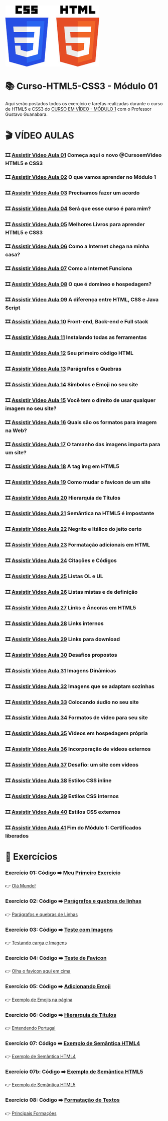 ![image](https://github.com/leosviana/Curso-Html5-Css3/blob/main/html-css/extras/CSS3_and_HTML5-300.jpg)

# :books: Curso-HTML5-CSS3 - Módulo 01

Aqui serão postados todos os exercício e tarefas realizadas durante o curso de HTML5 e CSS3 do [CURSO EM VÍDEO - MÓDULO 1](https://www.youtube.com/playlist?list=PLHz_AreHm4dkZ9-atkcmcBaMZdmLHft8n) com o Professor Gustavo Guanabara.

# :clapper: VÍDEO AULAS
### :film_strip: [Assistir Vídeo Aula 01](https://www.youtube.com/watch?v=Ejkb_YpuHWs&list=PLHz_AreHm4dkZ9-atkcmcBaMZdmLHft8n&index=1) Começa aqui o novo @CursoemVideo HTML5 e CSS3<br>
### :film_strip: [Assistir Vídeo Aula 02](https://www.youtube.com/watch?v=jgQjeqGRdgA&list=PLHz_AreHm4dkZ9-atkcmcBaMZdmLHft8n&index=2) O que vamos aprender no Módulo 1<br>
### :film_strip: [Assistir Vídeo Aula 03](https://www.youtube.com/watch?v=VfIXgGJWLvA&list=PLHz_AreHm4dkZ9-atkcmcBaMZdmLHft8n&index=3) Precisamos fazer um acordo<br>
### :film_strip: [Assistir Vídeo Aula 04](https://www.youtube.com/watch?v=57wyfS560Uk&list=PLHz_AreHm4dkZ9-atkcmcBaMZdmLHft8n&index=4) Será que esse curso é para mim?<br> 
### :film_strip: [Assistir Vídeo Aula 05](https://www.youtube.com/watch?v=0zLjVhHdOm8&list=PLHz_AreHm4dkZ9-atkcmcBaMZdmLHft8n&index=5) Melhores Livros para aprender HTML5 e CSS3<br>
### :film_strip: [Assistir Vídeo Aula 06](https://www.youtube.com/watch?v=F74GKCLXUWM&list=PLHz_AreHm4dkZ9-atkcmcBaMZdmLHft8n&index=) Como a Internet chega na minha casa?<br>
### :film_strip: [Assistir Vídeo Aula 07](https://www.youtube.com/watch?v=nlO5hySqJFA&list=PLHz_AreHm4dkZ9-atkcmcBaMZdmLHft8n&index=7) Como a Internet Funciona<br>
### :film_strip: [Assistir Vídeo Aula 08](https://www.youtube.com/watch?v=RFHSt1PCy0k&list=PLHz_AreHm4dkZ9-atkcmcBaMZdmLHft8n&index=8) O que é domíneo e hospedagem?<br>
### :film_strip: [Assistir Vídeo Aula 09](https://www.youtube.com/watch?v=B4FU3NFRTDw&list=PLHz_AreHm4dkZ9-atkcmcBaMZdmLHft8n&index=9) A diferença entre HTML, CSS e Java Script<br>
### :film_strip: [Assistir Vídeo Aula 10](https://www.youtube.com/watch?v=iSqf2iPqJNM&list=PLHz_AreHm4dkZ9-atkcmcBaMZdmLHft8n&index=10) Front-end, Back-end e Full stack<br>
### :film_strip: [Assistir Vídeo Aula 11](https://www.youtube.com/watch?v=UForX7ehChM&list=PLHz_AreHm4dkZ9-atkcmcBaMZdmLHft8n&index=11) Instalando todas as ferramentas<br>
### :film_strip: [Assistir Vídeo Aula 12](https://www.youtube.com/watch?v=E6CdIawPTh0&list=PLHz_AreHm4dkZ9-atkcmcBaMZdmLHft8n&index=12) Seu primeiro código HTML<br>
### :film_strip: [Assistir Vídeo Aula 13](https://www.youtube.com/watch?v=f6NTJdtEFOc&list=PLHz_AreHm4dkZ9-atkcmcBaMZdmLHft8n&index=13) Parágrafos e Quebras<br>
### :film_strip: [Assistir Vídeo Aula 14](https://www.youtube.com/watch?v=nhMdFe3WwYc&list=PLHz_AreHm4dkZ9-atkcmcBaMZdmLHft8n&index=14) Símbolos e Emoji no seu site<br>
### :film_strip: [Assistir Vídeo Aula 15](https://www.youtube.com/watch?v=bDULqeGEvAw&list=PLHz_AreHm4dkZ9-atkcmcBaMZdmLHft8n&index=15) Você tem o direito de usar qualquer imagem no seu site?<br>
### :film_strip: [Assistir Vídeo Aula 16](https://www.youtube.com/watch?v=xg-vHgLF0mI&list=PLHz_AreHm4dkZ9-atkcmcBaMZdmLHft8n&index=16) Quais são os formatos para imagem na Web?<br>
### :film_strip: [Assistir Vídeo Aula 17](https://www.youtube.com/watch?v=8rkuukKA8a4&list=PLHz_AreHm4dkZ9-atkcmcBaMZdmLHft8n&index=17) O tamanho das imagens importa para um site?<br>
### :film_strip: [Assistir Vídeo Aula 18](https://www.youtube.com/watch?v=CwOmEetWMnU&list=PLHz_AreHm4dkZ9-atkcmcBaMZdmLHft8n&index=18) A tag img em HTML5<br>
### :film_strip: [Assistir Vídeo Aula 19](https://www.youtube.com/watch?v=1ZeettFfxys&list=PLHz_AreHm4dkZ9-atkcmcBaMZdmLHft8n&index=19) Como mudar o favicon de um site<br>
### :film_strip: [Assistir Vídeo Aula 20](https://www.youtube.com/watch?v=aiOEBhozEOg&list=PLHz_AreHm4dkZ9-atkcmcBaMZdmLHft8n&index=20) Hierarquia de Títulos<br>
### :film_strip: [Assistir Vídeo Aula 21](https://www.youtube.com/watch?v=HaSgt1hK2Fs&list=PLHz_AreHm4dkZ9-atkcmcBaMZdmLHft8n&index=21) Semântica na HTML5 é impostante<br>
### :film_strip: [Assistir Vídeo Aula 22](https://www.youtube.com/watch?v=T-d_hsO3hUI&list=PLHz_AreHm4dkZ9-atkcmcBaMZdmLHft8n&index=22) Negrito e Itálico do jeito certo<br>
### :film_strip: [Assistir Vídeo Aula 23](https://www.youtube.com/watch?v=8TgKFYkcO5Y&list=PLHz_AreHm4dkZ9-atkcmcBaMZdmLHft8n&index=23) Formatação adicionais em HTML<br>
### :film_strip: [Assistir Vídeo Aula 24](https://www.youtube.com/watch?v=4ynvsrkamt8&list=PLHz_AreHm4dkZ9-atkcmcBaMZdmLHft8n&index=24) Citações e Códigos<br>
### :film_strip: [Assistir Vídeo Aula 25](https://www.youtube.com/watch?v=JlE0pzESf5g&list=PLHz_AreHm4dkZ9-atkcmcBaMZdmLHft8n&index=25) Listas OL e UL<br>
### :film_strip: [Assistir Vídeo Aula 26](https://www.youtube.com/watch?v=Ez1kgIyoGuE&list=PLHz_AreHm4dkZ9-atkcmcBaMZdmLHft8n&index=26) Listas mistas e de definição<br>
### :film_strip: [Assistir Vídeo Aula 27](https://www.youtube.com/watch?v=LeOVXQDsAIY&list=PLHz_AreHm4dkZ9-atkcmcBaMZdmLHft8n&index=27) Links e Âncoras em HTML5<br>
### :film_strip: [Assistir Vídeo Aula 28](https://www.youtube.com/watch?v=LeLnlT-ZKw8&list=PLHz_AreHm4dkZ9-atkcmcBaMZdmLHft8n&index=28) Links internos<br>
### :film_strip: [Assistir Vídeo Aula 29](https://www.youtube.com/watch?v=Jszz7M676y8&list=PLHz_AreHm4dkZ9-atkcmcBaMZdmLHft8n&index=29) Links para download<br>
### :film_strip: [Assistir Vídeo Aula 30](https://www.youtube.com/watch?v=suL56Mdx22Y&list=PLHz_AreHm4dkZ9-atkcmcBaMZdmLHft8n&index=30) Desafios propostos<br>
### :film_strip: [Assistir Vídeo Aula 31](https://www.youtube.com/watch?v=E01LDVj0Rpg&list=PLHz_AreHm4dkZ9-atkcmcBaMZdmLHft8n&index=31) Imagens Dinâmicas<br>
### :film_strip: [Assistir Vídeo Aula 32](https://www.youtube.com/watch?v=cAgkwPWE4hU&list=PLHz_AreHm4dkZ9-atkcmcBaMZdmLHft8n&index=32) Imagens que se adaptam sozinhas<br>
### :film_strip: [Assistir Vídeo Aula 33](https://www.youtube.com/watch?v=4OZYsFl-J9s&list=PLHz_AreHm4dkZ9-atkcmcBaMZdmLHft8n&index=33) Colocando áudio no seu site<br>
### :film_strip: [Assistir Vídeo Aula 34](https://www.youtube.com/watch?v=DjOSM72cYac&list=PLHz_AreHm4dkZ9-atkcmcBaMZdmLHft8n&index=34) Formatos de vídeo para seu site<br>
### :film_strip: [Assistir Vídeo Aula 35](https://www.youtube.com/watch?v=TCeyIwFGkYo&list=PLHz_AreHm4dkZ9-atkcmcBaMZdmLHft8n&index=35) Vídeos em hospedagem própria<br>
### :film_strip: [Assistir Vídeo Aula 36](https://www.youtube.com/watch?v=3hng-hmSv2Y&list=PLHz_AreHm4dkZ9-atkcmcBaMZdmLHft8n&index=36) Incorporação de vídeos externos<br>
### :film_strip: [Assistir Vídeo Aula 37](https://www.youtube.com/watch?v=gqrySQQzvvQ&list=PLHz_AreHm4dkZ9-atkcmcBaMZdmLHft8n&index=37) Desafio: um site com vídeos<br>
### :film_strip: [Assistir Vídeo Aula 38](https://www.youtube.com/watch?v=byqhpuVpvEI&list=PLHz_AreHm4dkZ9-atkcmcBaMZdmLHft8n&index=38) Estilos CSS inline<br>
### :film_strip: [Assistir Vídeo Aula 39](https://www.youtube.com/watch?v=fzyab4P2pn8&list=PLHz_AreHm4dkZ9-atkcmcBaMZdmLHft8n&index=39) Estilos CSS internos<br>
### :film_strip: [Assistir Vídeo Aula 40](https://www.youtube.com/watch?v=-i1JVMspDJQ&list=PLHz_AreHm4dkZ9-atkcmcBaMZdmLHft8n&index=40) Estilos CSS externos<br>
### :film_strip: [Assistir Vídeo Aula 41](https://www.youtube.com/watch?v=xYLizixflv4&list=PLHz_AreHm4dkZ9-atkcmcBaMZdmLHft8n&index=41) Fim do Módulo 1: Certificados liberados<br>

# :scroll: Exercícios

### Exercício 01: Código :arrow_right: [Meu Primeiro Exercício](https://github.com/leosviana/Curso-Html5-Css3/blob/main/html-css/Modulo%201/Exercicios/ex001/index.html)<br>
:point_right: [Olá Mundo!](https://leosviana.github.io/Curso-Html5-Css3/html-css/Modulo%201/Exercicios/ex001/index.html)<br>

### Exercício 02: Código :arrow_right:  [Parágrafos e quebras de linhas](https://github.com/leosviana/Curso-Html5-Css3/blob/main/html-css/Modulo%201/Exercicios/ex002/index.html)<br>
:point_right: [Parágrafos e quebras de Linhas](https://leosviana.github.io/Curso-Html5-Css3/html-css/Modulo%201/Exercicios/ex002/index.html)

### Exercício 03: Código :arrow_right:  [Teste com Imagens](https://github.com/leosviana/Curso-Html5-Css3/blob/main/html-css/Modulo%201/Exercicios/ex003/index.html)<br>
:point_right: [Testando carga e Imagens](https://leosviana.github.io/Curso-Html5-Css3/html-css/Modulo%201/Exercicios/ex003/index.html)

### Exercício 04: Código :arrow_right:  [Teste de Favicon](https://github.com/leosviana/Curso-Html5-Css3/blob/main/html-css/Modulo%201/Exercicios/ex004/index.html)<br>
:point_right: [Olha o favicon aqui em cima](https://leosviana.github.io/Curso-Html5-Css3/html-css/Modulo%201/Exercicios/ex004/index.html)

### Exercício 05: Código :arrow_right:  [Adicionando Emoji](https://github.com/leosviana/Curso-Html5-Css3/blob/main/html-css/Modulo%201/Exercicios/ex005/index.html)<br>
:point_right: [Exemplo de Emojis na página](https://leosviana.github.io/Curso-Html5-Css3/html-css/Modulo%201/Exercicios/ex005/index.html)

### Exercício 06: Código :arrow_right:  [Hierarquia de Títulos](https://github.com/leosviana/Curso-Html5-Css3/blob/main/html-css/Modulo%201/Exercicios/ex006/index.html)<br>
:point_right: [Entendendo Portugal](https://leosviana.github.io/Curso-Html5-Css3/html-css/Modulo%201/Exercicios/ex006/index.html)

### Exercício 07: Código :arrow_right:  [Exemplo de Semântica HTML4](https://github.com/leosviana/Curso-Html5-Css3/blob/main/html-css/Modulo%201/Exercicios/ex007/html4.html)<br>
:point_right: [Exemplo de Semântica HTML4](https://leosviana.github.io/Curso-Html5-Css3/html-css/Modulo%201/Exercicios/ex007/html4.html)

### Exercício 07b: Código :arrow_right:  [Exemplo de Semântica HTML5](https://github.com/leosviana/Curso-Html5-Css3/blob/main/html-css/Modulo%201/Exercicios/ex007/html5.html)<br>
:point_right: [Exemplo de Semântica HTML5](https://leosviana.github.io/Curso-Html5-Css3/html-css/Modulo%201/Exercicios/ex007/html5.html)

### Exercício 08: Código :arrow_right:  [Formatação de Textos](https://github.com/leosviana/Curso-Html5-Css3/blob/main/html-css/Modulo%201/Exercicios/ex008/index.html)<br>
:point_right: [Principais Formações](https://argemiroc.github.io/Curso-Html5-Css3/html-css/Modulo%201/exercicios/ex008/index.html)

<!-- ### Exercício 08b: Código :arrow_right:  [Outras Formações](https://github.com/ArgemiroC/Curso-Html5-Css3/blob/main/html-css/Modulo%201/exercicios/ex008b/index.html)<br>
:point_right: [Outras Formações](https://argemiroc.github.io/Curso-Html5-Css3/html-css/Modulo%201/exercicios/ex008b/index.html) -->

<!-- ### Exercício 09: Código :arrow_right:  [Listas](https://github.com/ArgemiroC/Curso-Html5-Css3/blob/main/html-css/Modulo%201/exercicios/ex009/index.html)<br>
:point_right: [Trabalhando com Listas](https://argemiroc.github.io/Curso-Html5-Css3/html-css/Modulo%201/exercicios/ex009/index.html) -->

<!-- ### Exercício 10: Código :arrow_right:  [Trabalhando com links](https://github.com/ArgemiroC/Curso-Html5-Css3/blob/main/html-css/Modulo%201/exercicios/ex010/index.html)<br>
:point_right: [Usando Links externos e internos](https://argemiroc.github.io/Curso-Html5-Css3/html-css/Modulo%201/exercicios/ex010/index.html) -->

<!-- ### Exercício 11: Código :arrow_right:  [Mídias em HTML5](https://github.com/ArgemiroC/Curso-Html5-Css3/blob/main/html-css/Modulo%201/exercicios/ex011/index.html)<br>
:point_right: [Imagem Dinâmica](https://argemiroc.github.io/Curso-Html5-Css3/html-css/Modulo%201/exercicios/ex011/index.html) -->

<!-- ### Exercício 12: Código :arrow_right:  [Vídeos co HTML5](https://github.com/ArgemiroC/Curso-Html5-Css3/blob/main/html-css/Modulo%201/exercicios/ex012/index.html)<br>
:point_right: [Inserindo vídeos hospedados localmente](https://argemiroc.github.io/Curso-Html5-Css3/html-css/Modulo%201/exercicios/ex012/index.html) -->

<!-- ### Exercício 13: Código :arrow_right:  [Estilos Inline](https://github.com/ArgemiroC/Curso-Html5-Css3/blob/main/html-css/Modulo%201/exercicios/ex013/index.html)<br>
:point_right: [Estilos 1](https://argemiroc.github.io/Curso-Html5-Css3/html-css/Modulo%201/exercicios/ex013/index.html) -->

<!-- ### Exercício 14: Código :arrow_right:  [Estilos Locais / Internos](https://github.com/ArgemiroC/Curso-Html5-Css3/blob/main/html-css/Modulo%201/exercicios/ex014/index.html)<br>
:point_right: [Estilos 2](https://argemiroc.github.io/Curso-Html5-Css3/html-css/Modulo%201/exercicios/ex014/index.html) -->

<!-- ### Exercício 15: Código :arrow_right:  [Estilos Extenos](https://github.com/ArgemiroC/Curso-Html5-Css3/blob/main/html-css/Modulo%201/exercicios/ex015/index.html)<br>
:point_right: [Estilos 3](https://argemiroc.github.io/Curso-Html5-Css3/html-css/Modulo%201/exercicios/ex015/index.html) -->

<!-- # :keyboard: Desafios
### Desafio 01: Código :arrow_right:  [Desafio das Mensagens](https://github.com/ArgemiroC/Curso-Html5-Css3/blob/main/html-css/Modulo%201/desafios/d001/index.html)<br>
:point_right: [Desafios das Mensagens](https://argemiroc.github.io/Curso-Html5-Css3/html-css/Modulo%201/desafios/d001/index.html)<br> -->

<!-- ### Desafio 02: Código :arrow_right:  [Desafio das imagens](https://github.com/ArgemiroC/Curso-Html5-Css3/blob/main/html-css/Modulo%201/desafios/d002/Index.html)<br>
:point_right: [Desafio das Mensagens](https://argemiroc.github.io/Curso-Html5-Css3/html-css/Modulo%201/desafios/d002/Index.html)<br> -->

<!-- ### Desafio 03: Código :arrow_right:  [Desafio do Mapa Mundi](https://github.com/ArgemiroC/Curso-Html5-Css3/blob/main/html-css/Modulo%201/desafios/d003/index.html)<br>
:point_right: [Desafio do Mapa Mundi](https://argemiroc.github.io/Curso-Html5-Css3/html-css/Modulo%201/desafios/d003/index.html)<br> -->

<!-- ### Desafio 04: Código :arrow_right:  [Meus emojis favoritos](https://github.com/ArgemiroC/Curso-Html5-Css3/blob/main/html-css/Modulo%201/desafios/d004/index.html)<br>
:point_right: [Meus emojis favoritos](https://argemiroc.github.io/Curso-Html5-Css3/html-css/Modulo%201/desafios/d004/index.html)<br> -->

<!-- ### Desafio 05: Código :arrow_right:  [Meu perfil social](https://github.com/ArgemiroC/Curso-Html5-Css3/blob/main/html-css/Modulo%201/desafios/d005/index.html)<br>
:point_right: [Meu perfil social](https://argemiroc.github.io/Curso-Html5-Css3/html-css/Modulo%201/desafios/d005/index.html)<br> -->

<!-- ### Desafio 06: Código :arrow_right:  [Tags em HTML](https://github.com/ArgemiroC/Curso-Html5-Css3/blob/main/html-css/Modulo%201/desafios/d006/index.html)<br>
:point_right: [Tags em HTML](https://argemiroc.github.io/Curso-Html5-Css3/html-css/Modulo%201/desafios/d006/index.html)<br> -->

<!-- ### Desafio 07: Código :arrow_right:  [Imagem Flexível](https://github.com/ArgemiroC/Curso-Html5-Css3/blob/main/html-css/Modulo%201/desafios/d007/index.html)<br>
:point_right: [Imagem Flexível](https://argemiroc.github.io/Curso-Html5-Css3/html-css/Modulo%201/desafios/d007/index.html)<br> -->

<!-- ### Desafio 08: Código :arrow_right:  [Desafio da Navegação](https://github.com/ArgemiroC/Curso-Html5-Css3/blob/main/html-css/Modulo%201/desafios/d008/index.html)<br>
:point_right: [Desafio da Navegação](https://argemiroc.github.io/Curso-Html5-Css3/html-css/Modulo%201/desafios/d008/index.html)<br> -->

<!-- ### Desafio 09: Código :arrow_right:  [Vídeos legais para assistir](https://github.com/ArgemiroC/Curso-Html5-Css3/blob/main/html-css/Modulo%201/desafios/d009/index.html)<br>
:point_right: [Vídeos legais para assistir](https://argemiroc.github.io/Curso-Html5-Css3/html-css/Modulo%201/desafios/d009/index.html)<br> -->
